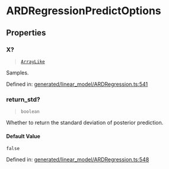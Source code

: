 # ARDRegressionPredictOptions

## Properties

### X?

> [`ArrayLike`](../types/ArrayLike.md)

Samples.

Defined in:  [generated/linear\_model/ARDRegression.ts:541](https://github.com/transitive-bullshit/scikit-learn-ts/blob/b59c1ff/packages/sklearn/src/generated/linear_model/ARDRegression.ts#L541)

### return\_std?

> `boolean`

Whether to return the standard deviation of posterior prediction.

#### Default Value

`false`

Defined in:  [generated/linear\_model/ARDRegression.ts:548](https://github.com/transitive-bullshit/scikit-learn-ts/blob/b59c1ff/packages/sklearn/src/generated/linear_model/ARDRegression.ts#L548)

